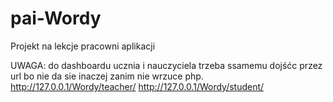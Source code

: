 # pai-Wordy
Projekt na lekcje pracowni aplikacji

UWAGA: do dashboardu ucznia  i nauczyciela trzeba ssamemu dojśćc przez url bo nie da sie inaczej zanim nie wrzuce php.
http://127.0.0.1/Wordy/teacher/
http://127.0.0.1/Wordy/student/
